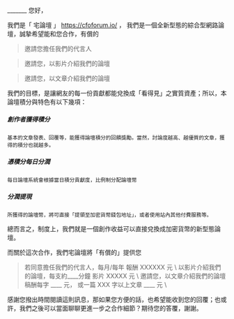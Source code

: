 _______ 您好，

我們是「 宅論壇 」 https://cfoforum.io/ ，
我們是一個全新型態的綜合型網路論壇，誠摯希望能和您合作，有償的
 > 邀請您擔任我們的代言人 

 > 邀請您，以影片介紹我們的論壇

 > 邀請您，以文章介紹我們的論壇

我們的目標，是讓網友的每一份貢獻都能兌換成「看得見」之實質資產；所以，本論壇積分與特色有以下幾項：
##### 創作者獲得積分
    基本的文章發表、回覆等，能獲得論壇積分的回饋獎勵。當然，討論度越高、越優質的文章，獲得的積分也就越多。
##### 憑積分每日分潤
    每日論壇系統會根據當日積分貢獻度，比例制分配論壇幣
##### 分潤提現
    所獲得的論壇幣，將可直接「提領至加密貨幣錢包地址」，或者使用站內其他付費服務等。
總而言之，制度上，我們就是一個創作收益可以直接兌換成加密貨幣的新型態論壇。

而關於這次合作，我們宅論壇將「有償的」提供您

 > 若同意擔任我們的代言人，每月/每年 報酬     XXXXXX 元 \ 
 > 以影片介紹我們的論壇，每支約____分鐘
 影片 XXXXX 元 \ 
 > 邀請您，以文章介紹我們的論壇
稿酬每字 ____ 元， 或一篇 XXX 字以上文章 ____ 元 \ 


感謝您撥出時間閱讀這則訊息，那如果您方便的話，也希望能收到您的回覆；也或許，我們之後可以當面聊聊更進一步之合作細節？期待您的答覆，謝謝。


